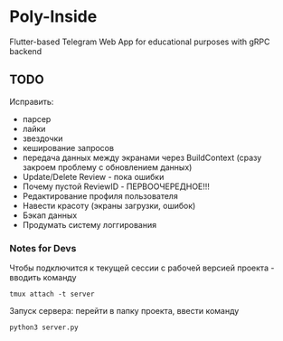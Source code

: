 # Poly-Inside
Flutter-based Telegram Web App for educational purposes with gRPC backend

## TODO
Исправить:
- парсер
- лайки
- звездочки
- кеширование запросов
- передача данных между экранами через BuildContext (сразу закроем проблему с обновлением данных)
- Update/Delete Review - пока ошибки
- Почему пустой ReviewID - ПЕРВООЧЕРЕДНОЕ!!!
- Редактирование профиля пользователя
- Навести красоту (экраны загрузки, ошибок)
- Бэкап данных
- Продумать систему логгирования

### Notes for Devs
Чтобы подключится к текущей сессии с рабочей версией проекта - вводить команду
```
tmux attach -t server
```
Запуск сервера: перейти в папку проекта, ввести команду
```
python3 server.py
```
